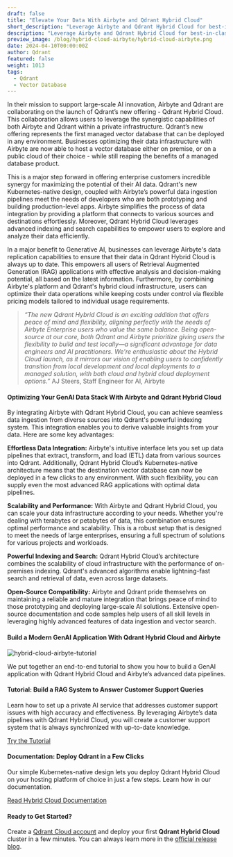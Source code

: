 ```yaml
---
draft: false
title: "Elevate Your Data With Airbyte and Qdrant Hybrid Cloud"
short_description: "Leverage Airbyte and Qdrant Hybrid Cloud for best-in-class data performance." 
description: "Leverage Airbyte and Qdrant Hybrid Cloud for best-in-class data performance."
preview_image: /blog/hybrid-cloud-airbyte/hybrid-cloud-airbyte.png
date: 2024-04-10T00:00:00Z
author: Qdrant
featured: false
weight: 1013
tags:
  - Qdrant
  - Vector Database
---
```


In their mission to support large-scale AI innovation, Airbyte and Qdrant are collaborating on the launch of Qdrant’s new offering - Qdrant Hybrid Cloud. This collaboration allows users to leverage the synergistic capabilities of both Airbyte and Qdrant within a private infrastructure. Qdrant’s new offering represents the first managed vector database that can be deployed in any environment. Businesses optimizing their data infrastructure with Airbyte are now able to host a vector database either on premise, or on a public cloud of their choice - while still reaping the benefits of a managed database product.

This is a major step forward in offering enterprise customers incredible synergy for maximizing the potential of their AI data. Qdrant's new Kubernetes-native design, coupled with Airbyte’s powerful data ingestion pipelines meet the needs of developers who are both prototyping and building production-level apps. Airbyte simplifies the process of data integration by providing a platform that connects to various sources and destinations effortlessly. Moreover, Qdrant Hybrid Cloud leverages advanced indexing and search capabilities to empower users to explore and analyze their data efficiently.

In a major benefit to Generative AI, businesses can leverage Airbyte's data replication capabilities to ensure that their data in Qdrant Hybrid Cloud is always up to date. This empowers all users of Retrieval Augmented Generation (RAG) applications with effective analysis and decision-making potential, all based on the latest information. Furthermore, by combining Airbyte's platform and Qdrant's hybrid cloud infrastructure, users can optimize their data operations while keeping costs under control via flexible pricing models tailored to individual usage requirements.

> *“The new Qdrant Hybrid Cloud is an exciting addition that offers peace of mind and flexibility, aligning perfectly with the needs of Airbyte Enterprise users who value the same balance. Being open-source at our core, both Qdrant and Airbyte prioritize giving users the flexibility to build and test locally—a significant advantage for data engineers and AI practitioners. We're enthusiastic about the Hybrid Cloud launch, as it mirrors our vision of enabling users to confidently transition from local development and local deployments to a managed solution, with both cloud and hybrid cloud deployment options.”* AJ Steers, Staff Engineer for AI, Airbyte    

#### Optimizing Your GenAI Data Stack With Airbyte and Qdrant Hybrid Cloud

By integrating Airbyte with Qdrant Hybrid Cloud, you can achieve seamless data ingestion from diverse sources into Qdrant's powerful indexing system. This integration enables you to derive valuable insights from your data. Here are some key advantages:

**Effortless Data Integration:** Airbyte's intuitive interface lets you set up data pipelines that extract, transform, and load (ETL) data from various sources into Qdrant. Additionally, Qdrant Hybrid Cloud’s Kubernetes-native architecture means that the destination vector database can now be deployed in a few clicks to any environment. With such flexibility, you can supply even the most advanced RAG applications with optimal data pipelines.

**Scalability and Performance:** With Airbyte and Qdrant Hybrid Cloud, you can scale your data infrastructure according to your needs. Whether you're dealing with terabytes or petabytes of data, this combination ensures optimal performance and scalability. This is a robust setup that is designed to meet the needs of large enterprises, ensuring a full spectrum of solutions for various projects and workloads.

**Powerful Indexing and Search:** Qdrant Hybrid Cloud’s architecture combines the scalability of cloud infrastructure with the performance of on-premises indexing. Qdrant's advanced algorithms enable lightning-fast search and retrieval of data, even across large datasets.

**Open-Source Compatibility:** Airbyte and Qdrant pride themselves on maintaining a reliable and mature integration that brings peace of mind to those prototyping and deploying large-scale AI solutions. Extensive open-source documentation and code samples help users of all skill levels in leveraging highly advanced features of data ingestion and vector search.

#### Build a Modern GenAI Application With Qdrant Hybrid Cloud and Airbyte

![hybrid-cloud-airbyte-tutorial](/blog/hybrid-cloud-airbyte/hybrid-cloud-airbyte-tutorial.png)

We put together an end-to-end tutorial to show you how to build a GenAI application with Qdrant Hybrid Cloud and Airbyte’s advanced data pipelines.

#### Tutorial: Build a RAG System to Answer Customer Support Queries

Learn how to set up a private AI service that addresses customer support issues with high accuracy and effectiveness. By leveraging Airbyte’s data pipelines with Qdrant Hybrid Cloud, you will create a customer support system that is always synchronized with up-to-date knowledge.

[Try the Tutorial](/documentation/tutorials/rag-customer-support-cohere-airbyte-aws/)

#### Documentation: Deploy Qdrant in a Few Clicks

Our simple Kubernetes-native design lets you deploy Qdrant Hybrid Cloud on your hosting platform of choice in just a few steps. Learn how in our documentation.

[Read Hybrid Cloud Documentation](/documentation/hybrid-cloud/)

#### Ready to Get Started?

Create a [Qdrant Cloud account](https://cloud.qdrant.io/login) and deploy your first **Qdrant Hybrid Cloud** cluster in a few minutes. You can always learn more in the [official release blog](/blog/hybrid-cloud/). 